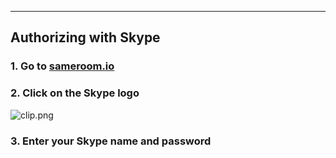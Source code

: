 ---

## Authorizing with Skype

### 1. Go to <a href="https://sameroom.io" target="_blank">sameroom.io</a>

### 2. Click on the Skype logo

![clip.png](https://in.kato.im/6e917e30525d1f9ef0611efde656179bbf15f00e1864630e78a082821049/clip.png)

### 3. Enter your Skype name and password

